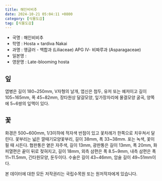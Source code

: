 ```yaml
---
title: 해인비비추
date: 2024-10-21 05:04:11 +0800
category: [식물도감]
tag: [식물도감]
---
```




- 국명 : 해인비비추
- 학명 : Hosta × tardiva Nakai
- 과명 : 앵글러 - 백합과 (Liliaceae) APG Ⅳ- 비짜루과 (Asparagaceae)
- 일본명 : 
- 영문명 : Late-blooming hosta


## 잎
엽병은 길이 180~250mm, V자형의 날개, 엽신은 첨두, 유저 또는 예저이고 길이 105~165mm, 폭 45~82mm, 장타원상 달걀모양, 잎가장자리에 물결모양 굴곡, 양쪽에 5~6쌍의 잎맥이 있다.
## 꽃
화경은 500~600mm, 1/3이하에 적자색 반점이 있고 꽃차례가 한쪽으로 치우쳐서 달린다. 꽃부리는 넓은 깔때기모양꽃부리, 길이 38mm, 폭 33~38mm. 포는 녹색, 꽃이 필 때 시든다. 협판통은 옅은 자주색, 길이 13mm, 광판통은 길이 13mm, 폭 20mm, 화피열편은 끝이 뒤로 젖혀지고, 길이 18mm, 외측 삼편은 폭 8.5~9mm, 내측 삼편은 폭 11~11.5mm, 긴타원모양, 둔두이다. 수술은 길이 43~46mm, 암술 길이 49~51mm이다.






본 데이터에 대한 모든 저작권리는 국립수목원 또는 원저작자에게 있습니다.

